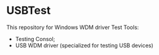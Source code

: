 # USBTest
This repository for Windows WDM driver Test Tools:
- Testing Consol;
- USB WDM driver (specialized for testing USB devices)
